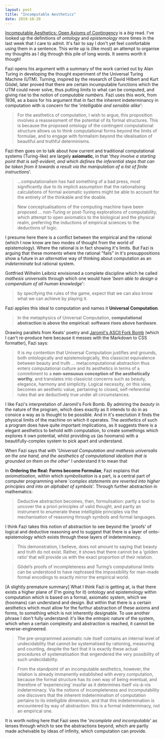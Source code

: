 ```yaml
---
layout: post
title: "Incomputable Aesthetics"
date: 2019-10-20
---
```


[Incomputable Aesthetics: Open Axioms of Contingency](http://computationalculture.net/incomputable-aesthetics-open-axioms-of-contingency/) is a _big_ read. I've looked up the definitions of _ontology_ and _epistemology_ more times in the last week that I care to admit. It's fair to say I don't yet feel comfortable using them in a sentence. This write up is (like most) an attempt to organise my thoughts as I dig through this pile of long words. It seems worth it though!

Fazi opens his argument with a summary of the work carried out by Alan Turing in developing the thought experiment of the Universal Turing Machine (UTM). Turning, inspired by the research of David Hilbert and Kurt Gödel, later proved that there are certain incumputable functions which the UTM could never solve, thus putting limits to what can be computed, and giving rise to the notion of _computable numbers_. Fazi uses this work, from 1936, as a basis for his argument that in fact the inherent indeterminancy in computation with is concern for the '_intelligable and sensible alike_':

> For the aesthetics of computation, I wish to argue, this proposition involves a reassessment of the potential of its formal structures. This is because the proposed ontology of the contingent computational structure allows us to think computational forms beyond the limits of formulae, and to engage with formalism beyond the idealisation of beautiful and truthful determinisms.

Fazi then goes on to talk about how current and traditional computational systems (Turing-like) are largely __axiomatic__, in that '_they involve a starting point that is self-evident, and which defines the inferential steps that can be taken from it towards a result via the manipulation of a list of finite instructions_'. 

> ...computationalism has had something of a bad press, most significantly due to its implicit assumption that the rationalising calculations of formal axiomatic systems might be able to account for the entirety of the thinkable and the doable.

> New conceptualisations of the computing machine have been proposed ... non-Turing or post-Turing explorations of computability, which attempt to open axiomatics to the biological and the physical realm, preferring the inductions of empirical sciences to the deductions of logic.

I presume here there is a conflict between the empirical and the rational (which I now know are two modes of thought from the world of epistemology). Where the rational is in fact showing it's limits. But Fazi is arguing that these moments where the rational "fails" in it's presuppositions show a future in an _alternative_ way of thinking about computation as an _indeterminate_ but rational system.

Gottfried Wilhelm Leibniz envisioned a complete discipline which he called _mathesis universalis_ through which one would have '_been able to design a compendium of all human knowledge_':

> by specifying the rules of the game, expect that we can also know what we can achieve by playing it.

Fazi applies this ideal to computation and names it __Universal Computation__. 

> In the metaphysics of Universal Computation, __computational abstraction is above the empirical: software rises above hardware__.

Drawing parallels from Keats' poetry and [Jaromil's ASCII Fork Bomb](https://en.wikipedia.org/wiki/Talk%3AFork_bomb) (which I can't re-produce here because it messes with the Markdown to CSS formatter), Fazi says:

> It is my contention that Universal Computation justifies and grounds, both ontologically and epistemologically, this classicist equivalence between beauty and truth ... metacomputational abstraction thus enters computational culture and its aesthetics in terms of a commitment to a __non-sensuous conception of the aesthetically worthy__, and translates into classicist concerns such as beauty, elegance, harmony and simplicity. Logical necessity, on this view, becomes an aesthetic value, pertaining to closed, self-referential rules that are deductively true under all circumstances.

I like Fazi's interpretation of Jaromil's Fork Bomb. By admiring the _beauty_ in the nature of the program, which does exactly as it intends to do in as consice a way as is thought to be possible. And in it's exectution it finds the physical limits of the machine on which it operates. The _aesthetics_ of such a program does have quite important implications, as it suggests there is a elegant aesthetics to behold with computation, to create somethings which explores it own potential, whilst providing us (as hoomans) with a beautifully-complex system to pick apart and understand.

When Fazi says that with '_Universal Computation and mathesis universalis on the one hand, and the aesthetics of computational idealism that is grounded on them on the other_' I understand it to mean that 

In __Ordering the Real: Forms become Formulae__, Fazi explains that _axiomatisation_, within which _symbolisation_ is a part, is a central part of computer programming where '_complex statements are reverted into higher principles and into an alphabet of symbols_'. Through further abstraction in mathematics:

> Deductive abstraction becomes, then, formulisation: partly a tool to uncover the a priori principles of valid thought, and partly an instrument to enumerate these intelligible principles via the mechanisation of reasoning through symbols and formal languages.

I think Fazi takes this notion of abstraction to see beyond the 'proofs' of logical and deductive reasoning and to suggest that there is a layer of onto-epistemology which exists through these layers of indeterminancy.

> This demonstration, I believe, does not amount to saying that beauty and truth do not exist. Rather, it shows that there cannot be a ‘golden ratio’ that will provide us with the exact proportion of their relation.

> Gödel’s proofs of incompleteness and Turing’s computational limits can be understood to have rephrased the impossibility for man-made formal encodings to exactly mirror the empirical world.

[A slightly premature summary] What I think Fazi is getting at, is that there exists a higher plane of (I'm going for it) ontology and epistemology within computation which is based on a formal, axiomatic system, which we (hoomans) can understand and design. But within that there is a certain aesthetics which must allow for the furthur abstraction of these axioms and forms, to something which is not inherently designable. To use another phrase I don't fully understand: it's like the _entropic_ nature of the system, which when a certain complexity and abstraction is reached, it cannot be reverse-engineered. 

> The pre-programmed axiomatic rule itself contains an internal level of undecidability that cannot be systematised by rationing, measuring and counting, despite the fact that it is exactly these actual procedures of systematisation that engendered the very possibility of such undecidability.

> From the standpoint of an incomputable aesthetics, however, the relation is already immanently established with every computation, because the formal structure has its own way of being eventual, and therefore of ‘experiencing’ insofar as it determines itself vis-à-vis indeterminacy. Via the notions of incompleteness and incomputability one discovers that the inherent indetermination of computation pertains to its intelligible dimension, and that this indetermination is encountered by way of abstraction: this is a formal indeterminacy, not an empirical one. 

It is worth noting here that Fazi sees the '_incomplete and incomputable_' as lenses through which to see the abstractions beyond, which are partly made acheivable by ideas of infinity, which computation can provide. 
